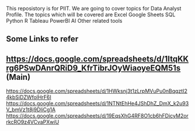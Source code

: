 This reposistory is for PIIT. We are going to cover topics for Data Analyst Profile.
The topics which will be covered are 
Excel
Google Sheets
SQL
Python
R
Tableau
PowerBI
AI
Other related tools

Some Links to refer
----
https://docs.google.com/spreadsheets/d/1ItqKKrg6PSwDAnrQRiD9_KfrTibrJOyWiaoyeEQM51s  (Main)
----
https://docs.google.com/spreadsheets/d/1HWksnj3t1zLrpMVuPu0nBqqztI24kbSiDZWfolHrF6I
https://docs.google.com/spreadsheets/d/1NTNtEhHe4JShDhZ_DmX_k2u93V_bmVz1t8j9DliCg1A
https://docs.google.com/spreadsheets/d/19EqsXhG4RF8O1cb6hFDicyM2orrkcRO9z4VCvaPXwiU
